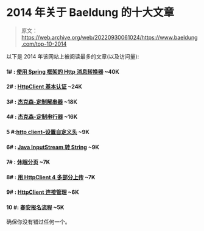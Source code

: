 # 2014 年关于 Baeldung 的十大文章

> 原文：<https://web.archive.org/web/20220930061024/https://www.baeldung.com/top-10-2014>

以下是 2014 年该网站上被阅读最多的文章(以及访问量):

#### **1#** : [使用 Spring 框架的 Http 消息转换器](/web/20220120024847/https://www.baeldung.com/spring-httpmessageconverter-rest) ~40K

#### **2#** : [HttpClient 基本认证](/web/20220120024847/https://www.baeldung.com/httpclient-4-basic-authentication) ~24K

#### **3#** : [杰克森-定制解串器](/web/20220120024847/https://www.baeldung.com/jackson-deserialization) ~18K

#### **4#** : [杰克森-定制串行器](/web/20220120024847/https://www.baeldung.com/jackson-custom-serialization) ~16K

#### **5 #**:[http client–设置自定义头](/web/20220120024847/https://www.baeldung.com/httpclient-custom-http-header) ~9K

#### **6#** : [Java InputStream 转 String](/web/20220120024847/https://www.baeldung.com/convert-input-stream-to-string) ~9K

#### **7#** : [休眠分页](/web/20220120024847/https://www.baeldung.com/hibernate-pagination) ~7K

#### **8#** : [用 HttpClient 4 多部分上传](/web/20220120024847/https://www.baeldung.com/httpclient-multipart-upload) ~7K

#### **9#** : [HttpClient 连接管理](/web/20220120024847/https://www.baeldung.com/httpclient-connection-management) ~6K

#### **10** #: [春安报名流程](/web/20220120024847/https://www.baeldung.com/registration-with-spring-mvc-and-spring-security) ~5K

确保你没有错过任何一个。